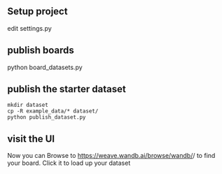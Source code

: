 ## Setup project

edit settings.py

## publish boards

python board_datasets.py

## publish the starter dataset

```
mkdir dataset
cp -R example_data/* dataset/
python publish_dataset.py
```

## visit the UI

Now you can Browse to https://weave.wandb.ai/browse/wandb/<entity>/<project> to find
your board. Click it to load up your dataset
